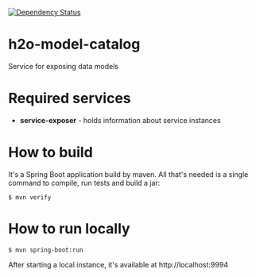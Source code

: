 [![Dependency Status](https://www.versioneye.com/user/projects/57236d4cba37ce00350af79b/badge.svg?style=flat)](https://www.versioneye.com/user/projects/57236d4cba37ce00350af79b)

# h2o-model-catalog
Service for exposing data models

# Required services

* **service-exposer** - holds information about service instances

# How to build

It's a Spring Boot application build by maven. All that's needed is a single command to compile, run tests and build a jar:

```
$ mvn verify
```

# How to run locally

```
$ mvn spring-boot:run
```
After starting a local instance, it's available at http://localhost:9994
